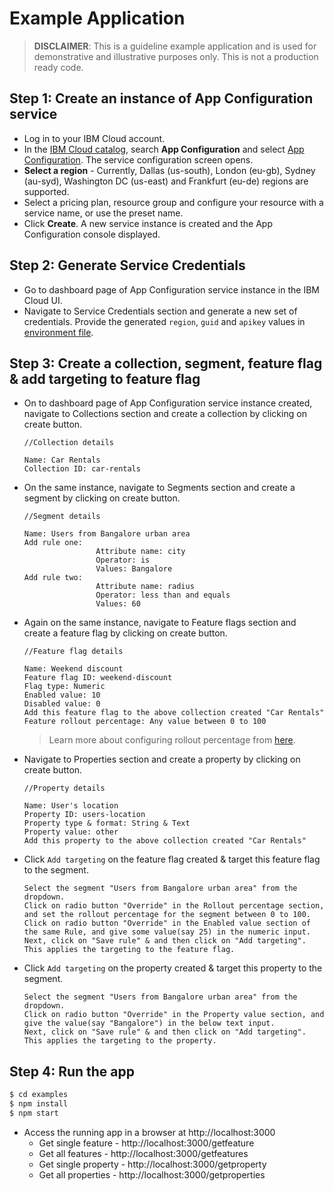 # Example Application

> **DISCLAIMER**: This is a guideline example application and is used for demonstrative and illustrative purposes only. This is not a production ready code.

## Step 1: Create an instance of App Configuration service
- Log in to your IBM Cloud account.
- In the [IBM Cloud catalog](https://cloud.ibm.com/catalog#services), search **App Configuration** and select [App Configuration](https://cloud.ibm.com/catalog/services/app-configuration). The service configuration screen opens.
- **Select a region** - Currently, Dallas (us-south), London (eu-gb), Sydney (au-syd), Washington DC (us-east) and Frankfurt (eu-de) regions are supported.
- Select a pricing plan, resource group and configure your resource with a service name, or use the preset name.
- Click **Create**. A new service instance is created and the App Configuration console displayed.

## Step 2: Generate Service Credentials
- Go to dashboard page of App Configuration service instance in the IBM Cloud UI.
- Navigate to Service Credentials section and generate a new set of credentials. Provide the generated `region`, `guid` and `apikey` values in [environment file](.env#1).
## Step 3: Create a collection, segment, feature flag & add targeting to feature flag
- On to dashboard page of App Configuration service instance created, navigate to Collections section and create a collection by clicking on create button.
    ```
    //Collection details

    Name: Car Rentals
    Collection ID: car-rentals
    ```
- On the same instance, navigate to Segments section and create a segment by clicking on create button.
    ```
    //Segment details

    Name: Users from Bangalore urban area
    Add rule one: 
                    Attribute name: city
                    Operator: is
                    Values: Bangalore
    Add rule two: 
                    Attribute name: radius
                    Operator: less than and equals
                    Values: 60

    ```
- Again on the same instance, navigate to Feature flags section and create a feature flag by clicking on create button.
    ```
    //Feature flag details

    Name: Weekend discount
    Feature flag ID: weekend-discount
    Flag type: Numeric
    Enabled value: 10
    Disabled value: 0
    Add this feature flag to the above collection created "Car Rentals"
    Feature rollout percentage: Any value between 0 to 100
    ```
    > Learn more about configuring rollout percentage from [here](https://cloud.ibm.com/docs/app-configuration?topic=app-configuration-ac-feature-flags#configure-rollout-percentage).
- Navigate to Properties section and create a property by clicking on create button.
    ```
    //Property details

    Name: User's location
    Property ID: users-location
    Property type & format: String & Text
    Property value: other
    Add this property to the above collection created "Car Rentals"
    ```
- Click `Add targeting` on the feature flag created & target this feature flag to the segment.
    ```
    Select the segment "Users from Bangalore urban area" from the dropdown.
    Click on radio button "Override" in the Rollout percentage section, and set the rollout percentage for the segment between 0 to 100.
    Click on radio button "Override" in the Enabled value section of the same Rule, and give some value(say 25) in the numeric input.
    Next, click on "Save rule" & and then click on "Add targeting". This applies the targeting to the feature flag.
    ```
- Click `Add targeting` on the property created & target this property to the segment.
    ```
    Select the segment "Users from Bangalore urban area" from the dropdown.
    Click on radio button "Override" in the Property value section, and give the value(say "Bangalore") in the below text input.
    Next, click on "Save rule" & and then click on "Add targeting". This applies the targeting to the property.
    ```

## Step 4: Run the app
```bash
$ cd examples
$ npm install
$ npm start
```
- Access the running app in a browser at http://localhost:3000
  - Get single feature - http://localhost:3000/getfeature
  - Get all features - http://localhost:3000/getfeatures
  - Get single property - http://localhost:3000/getproperty
  - Get all properties - http://localhost:3000/getproperties
